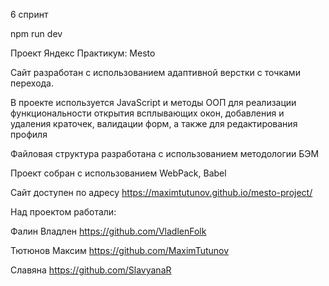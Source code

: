 6 спринт

npm run dev

Проект Яндекс Практикум: Mesto

Сайт разработан с использованием адаптивной верстки с точками перехода.

В проекте используется JavaScript и методы ООП для реализации функциональности открытия всплывающих окон, добавления и удаления краточек, валидации форм, а также для редактирования профиля


Файловая структура разработана с использованием методологии БЭМ

Проект собран с использованием WebPack, Babel

Сайт доступен по адресу https://maximtutunov.github.io/mesto-project/

Над проектом работали:

Фалин Владлен
https://github.com/VladlenFolk


Тютюнов Максим
https://github.com/MaximTutunov

Славяна
https://github.com/SlavyanaR